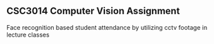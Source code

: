 CSC3014 Computer Vision Assignment
--------------------------------------------------------------------------------------
Face recognition based student attendance by utilizing cctv footage in lecture classes
